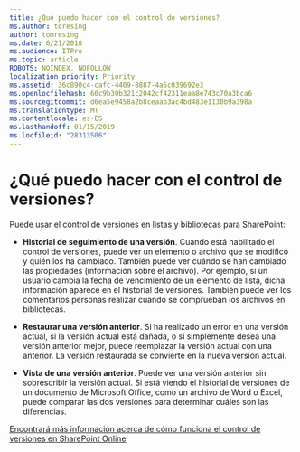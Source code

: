```yaml
---
title: ¿Qué puedo hacer con el control de versiones?
ms.author: toresing
author: tomresing
ms.date: 6/21/2018
ms.audience: ITPro
ms.topic: article
ROBOTS: NOINDEX, NOFOLLOW
localization_priority: Priority
ms.assetid: 36c890c4-cafc-4409-8887-4a5c039692e3
ms.openlocfilehash: 60c9b30b321c2042cf42311eaa8e743c70a3bca6
ms.sourcegitcommit: d6ea5e9458a2b8ceaab3ac4bd483e1130b9a398a
ms.translationtype: MT
ms.contentlocale: es-ES
ms.lasthandoff: 01/15/2019
ms.locfileid: "28313506"
---
```

# <a name="what-can-i-do-with-versioning"></a>¿Qué puedo hacer con el control de versiones?

Puede usar el control de versiones en listas y bibliotecas para SharePoint:
  
- **Historial de seguimiento de una versión**. Cuando está habilitado el control de versiones, puede ver un elemento o archivo que se modificó y quién los ha cambiado. También puede ver cuándo se han cambiado las propiedades (información sobre el archivo). Por ejemplo, si un usuario cambia la fecha de vencimiento de un elemento de lista, dicha información aparece en el historial de versiones. También puede ver los comentarios personas realizar cuando se comprueban los archivos en bibliotecas. 
    
- **Restaurar una versión anterior**. Si ha realizado un error en una versión actual, si la versión actual está dañada, o si simplemente desea una versión anterior mejor, puede reemplazar la versión actual con una anterior. La versión restaurada se convierte en la nueva versión actual. 
    
- **Vista de una versión anterior**. Puede ver una versión anterior sin sobrescribir la versión actual. Si está viendo el historial de versiones de un documento de Microsoft Office, como un archivo de Word o Excel, puede comparar las dos versiones para determinar cuáles son las diferencias. 
    
[Encontrará más información acerca de cómo funciona el control de versiones en SharePoint Online](https://go.microsoft.com/fwlink/?linkid=875710)
  

